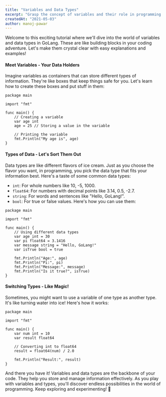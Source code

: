 ```yaml
---
title: "Variables and Data Types"
excerpt: "Grasp the concept of variables and their role in programming. Discover the various data types available in GoLang and how to use them effectively."
createdAt: "2021-05-03"
author: manoj-pawar
---
```


Welcome to this exciting tutorial where we'll dive into the world of variables and data types in GoLang. These are like building blocks in your coding adventure. Let's make them crystal clear with easy explanations and examples!

#### Meet Variables - Your Data Holders

Imagine variables as containers that can store different types of information. They're like boxes that keep things safe for you. Let's learn how to create these boxes and put stuff in them:

```go[class="line-numbers"]
package main

import "fmt"

func main() {
    // Creating a variable
    var age int
    age = 25 // Storing a value in the variable

    // Printing the variable
    fmt.Println("My age is", age)
}
```

#### Types of Data - Let's Sort Them Out

Data types are like different flavors of ice cream. Just as you choose the flavor you want, in programming, you pick the data type that fits your information best. Here's a taste of some common data types:

-   `int`: For whole numbers like 10, -5, 1000.
-   `float64`: For numbers with decimal points like 3.14, 0.5, -2.7.
-   `string`: For words and sentences like "Hello, GoLang!".
-   `bool`: For true or false values.
    Here's how you can use them:

```go[class="line-numbers"]
package main

import "fmt"

func main() {
    // Using different data types
    var age int = 30
    var pi float64 = 3.1416
    var message string = "Hello, GoLang!"
    var isTrue bool = true

    fmt.Println("Age:", age)
    fmt.Println("Pi:", pi)
    fmt.Println("Message:", message)
    fmt.Println("Is it true?", isTrue)
}
```

#### Switching Types - Like Magic!

Sometimes, you might want to use a variable of one type as another type. It's like turning water into ice! Here's how it works:

```go[class="line-numbers"]
package main

import "fmt"

func main() {
    var num int = 10
    var result float64

    // Converting int to float64
    result = float64(num) / 2.0

    fmt.Println("Result:", result)
}
```

And there you have it! Variables and data types are the backbone of your code. They help you store and manage information effectively. As you play with variables and types, you'll discover endless possibilities in the world of programming. Keep exploring and experimenting! 🚀
